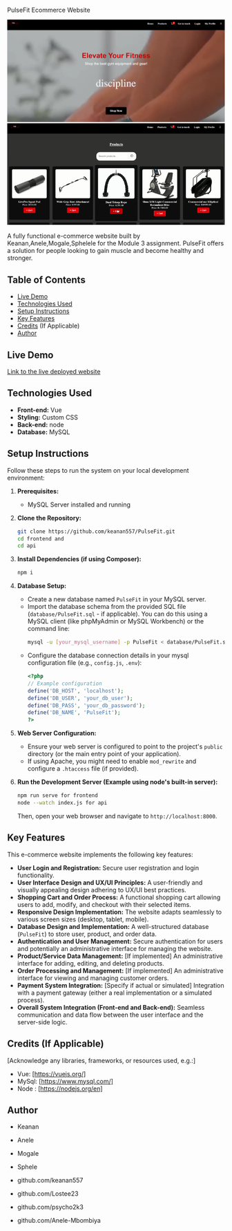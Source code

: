 PulseFit Ecommerce Website

[![Screenshot of Homepage](https://github.com/keanan557/pulsefit-assets/blob/6dafcea32d51891e331fefa73f9aeb455ce196e2/pulsefit-home.png)](https://pulsefit-live.vercel.app/)
[![Animated GIF of Adding to Cart](https://github.com/keanan557/pulsefit-assets/blob/0602588381d46a76d405a1d787d5fc85b6c9db85/add%20to%20cart.gif)](https://pulsefit-live.vercel.app/)

A fully functional e-commerce website built by Keanan,Anele,Mogale,Sphelele for the Module 3 assignment. PulseFit offers a solution for people looking to gain muscle and become healthy and stronger.

## Table of Contents
- [Live Demo](#live-demo)
- [Technologies Used](#technologies-used)
- [Setup Instructions](#setup-instructions)
- [Key Features](#key-features)
- [Credits](#credits) (If Applicable)
- [Author](#author)

## Live Demo
[Link to the live deployed website](https://pulsefit-live.vercel.app/)

## Technologies Used
- **Front-end:** Vue
- **Styling:** Custom CSS
- **Back-end:** node
- **Database:** MySQL

## Setup Instructions

Follow these steps to run the system on your local development environment:

1.  **Prerequisites:**
    * MySQL Server installed and running

2.  **Clone the Repository:**
    ```bash
    git clone https://github.com/keanan557/PulseFit.git
    cd frontend and 
    cd api
    ```

3.  **Install Dependencies (if using Composer):**
    ```bash
    npm i
    
    ```

4.  **Database Setup:**
    * Create a new database named `PulseFit` in your MySQL server.
    * Import the database schema from the provided SQL file (`database/PulseFit.sql` - if applicable). You can do this using a MySQL client (like phpMyAdmin or MySQL Workbench) or the command line:
        ```bash
        mysql -u [your_mysql_username] -p PulseFit < database/PulseFit.sql
        ```
    * Configure the database connection details in your mysql configuration file (e.g., `config.js`, `.env`):
        ```php
        <?php
        // Example configuration
        define('DB_HOST', 'localhost');
        define('DB_USER', 'your_db_user');
        define('DB_PASS', 'your_db_password');
        define('DB_NAME', 'PulseFit');
        ?>
        ```

5.  **Web Server Configuration:**
    * Ensure your web server is configured to point to the project's `public` directory (or the main entry point of your application).
    * If using Apache, you might need to enable `mod_rewrite` and configure a `.htaccess` file (if provided).

6.  **Run the Development Server (Example using node's built-in server):**
    ```bash
    npm run serve for frontend
    node --watch index.js for api 
    ```
    Then, open your web browser and navigate to `http://localhost:8000`.

## Key Features
This e-commerce website implements the following key features:

* **User Login and Registration:** Secure user registration and login functionality.
* **User Interface Design and UX/UI Principles:** A user-friendly and visually appealing design adhering to UX/UI best practices.
* **Shopping Cart and Order Process:** A functional shopping cart allowing users to add, modify, and checkout with their selected items.
* **Responsive Design Implementation:** The website adapts seamlessly to various screen sizes (desktop, tablet, mobile).
* **Database Design and Implementation:** A well-structured database (`PulseFit`) to store user, product, and order data.
* **Authentication and User Management:** Secure authentication for users and potentially an administrative interface for managing the website.
* **Product/Service Data Management:** [If implemented] An administrative interface for adding, editing, and deleting products.
* **Order Processing and Management:** [If implemented] An administrative interface for viewing and managing customer orders.
* **Payment System Integration:** [Specify if actual or simulated] Integration with a payment gateway (either a real implementation or a simulated process).
* **Overall System Integration (Front-end and Back-end):** Seamless communication and data flow between the user interface and the server-side logic.

## Credits (If Applicable)
[Acknowledge any libraries, frameworks, or resources used, e.g.:]
* Vue: [https://vuejs.org/]
* MySql: [https://www.mysql.com/]
* Node : [https://nodejs.org/en]

## Author
* Keanan 
* Anele
* Mogale
* Sphele

* github.com/keanan557
* github.com/Lostee23
* github.com/psycho2k3
* github.com/Anele-Mbombiya
